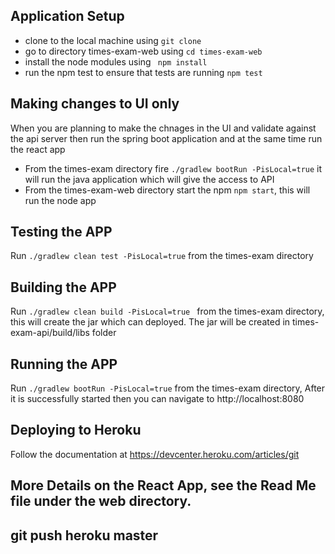 ## Application Setup

* clone to the local machine using `git clone`
* go to directory times-exam-web using `cd times-exam-web` 
* install the node modules using ` npm install`
* run the npm test to ensure that tests are running `npm test`

## Making changes to UI only
When you are planning to make the chnages in the UI and validate against the api server then run the spring boot application and at the same time run the react app
* From the times-exam directory fire `./gradlew bootRun -PisLocal=true` it will run the java application which will give the access to API
* From the times-exam-web directory start the npm `npm start`, this will run the node app


## Testing the APP
Run `./gradlew clean test -PisLocal=true` from the times-exam directory

## Building the APP
Run `./gradlew clean build -PisLocal=true ` from the times-exam directory, this will create the jar which can deployed. The jar will be created in times-exam-api/build/libs folder

## Running the APP
Run `./gradlew bootRun -PisLocal=true` from the times-exam directory, After it is successfully started then you can navigate to http://localhost:8080

## Deploying to Heroku
Follow the documentation at https://devcenter.heroku.com/articles/git


## More Details on the React App, see the Read Me file under the web directory.

<!-- to Deploy code to Heroku server -->
## git push heroku master